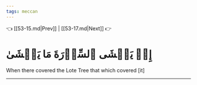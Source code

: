 ```yaml
---
tags: meccan
---
```


👈 [[53-15.md|Prev]] | [[53-17.md|Next]] 👉

# إِذۡ يَغۡشَى ٱلسِّدۡرَةَ مَا يَغۡشَىٰ

When there covered the Lote Tree that which covered [it]

---

